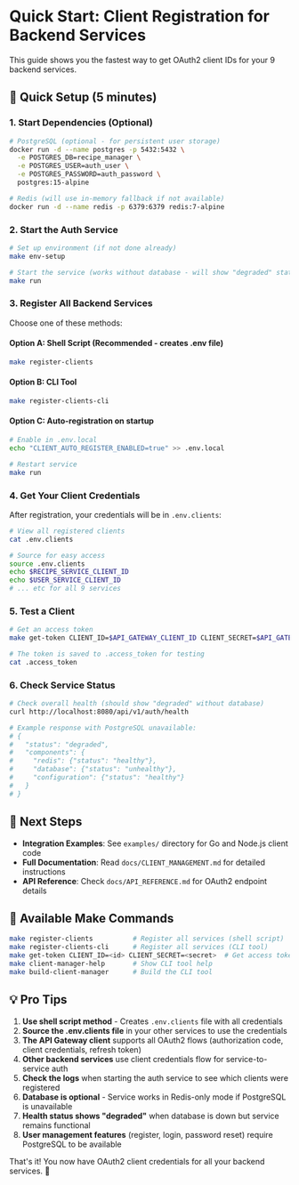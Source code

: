 # Quick Start: Client Registration for Backend Services

This guide shows you the fastest way to get OAuth2 client IDs for your 9 backend services.

## 🚀 Quick Setup (5 minutes)

### 1. Start Dependencies (Optional)

```bash
# PostgreSQL (optional - for persistent user storage)
docker run -d --name postgres -p 5432:5432 \
  -e POSTGRES_DB=recipe_manager \
  -e POSTGRES_USER=auth_user \
  -e POSTGRES_PASSWORD=auth_password \
  postgres:15-alpine

# Redis (will use in-memory fallback if not available)
docker run -d --name redis -p 6379:6379 redis:7-alpine
```

### 2. Start the Auth Service

```bash
# Set up environment (if not done already)
make env-setup

# Start the service (works without database - will show "degraded" status)
make run
```

### 3. Register All Backend Services

Choose one of these methods:

#### Option A: Shell Script (Recommended - creates .env file)

```bash
make register-clients
```

#### Option B: CLI Tool

```bash
make register-clients-cli
```

#### Option C: Auto-registration on startup

```bash
# Enable in .env.local
echo "CLIENT_AUTO_REGISTER_ENABLED=true" >> .env.local

# Restart service
make run
```

### 4. Get Your Client Credentials

After registration, your credentials will be in `.env.clients`:

```bash
# View all registered clients
cat .env.clients

# Source for easy access
source .env.clients
echo $RECIPE_SERVICE_CLIENT_ID
echo $USER_SERVICE_CLIENT_ID
# ... etc for all 9 services
```

### 5. Test a Client

```bash
# Get an access token
make get-token CLIENT_ID=$API_GATEWAY_CLIENT_ID CLIENT_SECRET=$API_GATEWAY_CLIENT_SECRET

# The token is saved to .access_token for testing
cat .access_token
```

### 6. Check Service Status

```bash
# Check overall health (should show "degraded" without database)
curl http://localhost:8080/api/v1/auth/health

# Example response with PostgreSQL unavailable:
# {
#   "status": "degraded",
#   "components": {
#     "redis": {"status": "healthy"},
#     "database": {"status": "unhealthy"},
#     "configuration": {"status": "healthy"}
#   }
# }
```

## 📖 Next Steps

- **Integration Examples**: See `examples/` directory for Go and Node.js client code
- **Full Documentation**: Read `docs/CLIENT_MANAGEMENT.md` for detailed instructions
- **API Reference**: Check `docs/API_REFERENCE.md` for OAuth2 endpoint details

## 🔧 Available Make Commands

```bash
make register-clients          # Register all services (shell script)
make register-clients-cli      # Register all services (CLI tool)
make get-token CLIENT_ID=<id> CLIENT_SECRET=<secret>  # Get access token
make client-manager-help       # Show CLI tool help
make build-client-manager      # Build the CLI tool
```

## 💡 Pro Tips

1. **Use shell script method** - Creates `.env.clients` file with all credentials
2. **Source the .env.clients file** in your other services to use the credentials
3. **The API Gateway client** supports all OAuth2 flows (authorization code, client credentials, refresh token)
4. **Other backend services** use client credentials flow for service-to-service auth
5. **Check the logs** when starting the auth service to see which clients were registered
6. **Database is optional** - Service works in Redis-only mode if PostgreSQL is unavailable
7. **Health status shows "degraded"** when database is down but service remains functional
8. **User management features** (register, login, password reset) require PostgreSQL to be available

That's it! You now have OAuth2 client credentials for all your backend services. 🎉
